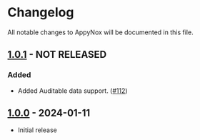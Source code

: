 # Changelog
All notable changes to AppyNox will be documented in this file.

## [1.0.1](https://github.com/HappiSoftware/AppyNox/compare/v1.0.0...v1.0.1) - NOT RELEASED
### Added
- Added Auditable data support. ([#112](https://github.com/HappiSoftware/AppyNox/issues/112))

## [1.0.0](https://github.com/HappiSoftware/AppyNox/releases/tag/v1.0.0) - 2024-01-11
- Initial release
